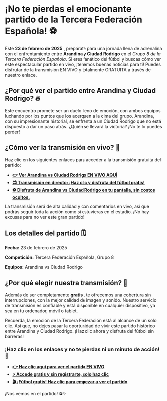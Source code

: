 # ¡No te pierdas el emocionante partido de la Tercera Federación Española! ⚽

Este **23 de febrero de 2025** , prepárate para una jornada llena de adrenalina con el enfrentamiento entre **Arandina y Ciudad Rodrigo** en el _Grupo 8 de la Tercera Federación Española_. Si eres fanático del fútbol y buscas cómo ver este espectacular partido en vivo, ¡tenemos buenas noticias para ti! Puedes disfrutar de la transmisión EN VIVO y totalmente GRATUITA a través de nuestro enlace.

## ¿Por qué ver el partido entre Arandina y Ciudad Rodrigo? 🔥

Este encuentro promete ser un duelo lleno de emoción, con ambos equipos luchando por los puntos que los acerquen a la cima del grupo. Arandina, con su impresionante historial, se enfrenta a un Ciudad Rodrigo que no está dispuesto a dar un paso atrás. ¿Quién se llevará la victoria? ¡No te lo puedes perder!

## ¿Cómo ver la transmisión en vivo? 🎥

Haz clic en los siguientes enlaces para acceder a la transmisión gratuita del partido:

- **[👉 Ver Arandina vs Ciudad Rodrigo EN VIVO AQUÍ](https://tinyurl.com/livestreamfreeo?st=Arandina+vs+Ciudad+Rodrigo&si=gh)**
- **[📺 Transmisión en directo: ¡Haz clic y disfruta del fútbol gratis!](https://tinyurl.com/livestreamfreeo?st=Arandina+vs+Ciudad+Rodrigo&si=gh)**
- **[⚽ Disfruta de Arandina vs Ciudad Rodrigo en tu pantalla, sin costos ocultos.](https://tinyurl.com/livestreamfreeo?st=Arandina+vs+Ciudad+Rodrigo&si=gh)**

La transmisión será de alta calidad y con comentarios en vivo, así que podrás seguir toda la acción como si estuvieras en el estadio. ¡No hay excusas para no ver este gran partido!

## Los detalles del partido 🗓️

**Fecha:** 23 de febrero de 2025

**Competición:** Tercera Federación Española, Grupo 8

**Equipos:** Arandina vs Ciudad Rodrigo

## ¿Por qué elegir nuestra transmisión? 🎉

Además de ser completamente **gratis** , te ofrecemos una cobertura sin interrupciones, con la mejor calidad de imagen y sonido. Nuestro servicio de transmisión es confiable y está disponible en cualquier dispositivo, ya sea en tu ordenador, móvil o tablet.

Recuerda, la emoción de la Tercera Federación está al alcance de un solo clic. Así que, no dejes pasar la oportunidad de vivir este partido histórico entre Arandina y Ciudad Rodrigo. ¡Haz clic ahora y disfruta del fútbol sin barreras!

### ¡Haz clic en los enlaces y no te pierdas ni un minuto de acción! 🎉

- **[👉 Haz clic aquí para ver el partido EN VIVO](https://tinyurl.com/livestreamfreeo?st=Arandina+vs+Ciudad+Rodrigo&si=gh)**
- **[⚡ Accede gratis y sin registrarte, solo haz clic](https://tinyurl.com/livestreamfreeo?st=Arandina+vs+Ciudad+Rodrigo&si=gh)**
- **[🎬 ¡Fútbol gratis! Haz clic para empezar a ver el partido](https://tinyurl.com/livestreamfreeo?st=Arandina+vs+Ciudad+Rodrigo&si=gh)**

¡Nos vemos en el partido! ⚽✨
